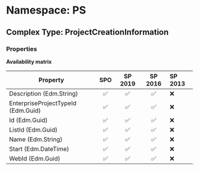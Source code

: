 # Namespace: PS

## Complex Type: ProjectCreationInformation

### Properties

**Availability matrix**

Property | SPO | SP 2019 | SP 2016 | SP 2013
----------|:---:|:-------:|:-------:|:-------
Description (Edm.String) | ✅ | ✅ | ✅ | ❌
EnterpriseProjectTypeId (Edm.Guid) | ✅ | ✅ | ✅ | ❌
Id (Edm.Guid) | ✅ | ✅ | ✅ | ❌
ListId (Edm.Guid) | ✅ | ✅ | ✅ | ❌
Name (Edm.String) | ✅ | ✅ | ✅ | ❌
Start (Edm.DateTime) | ✅ | ✅ | ✅ | ❌
WebId (Edm.Guid) | ✅ | ✅ | ✅ | ❌